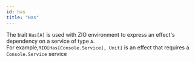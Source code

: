 ```yaml
---
id: has
title: "Has"
---
```

The trait `Has[A]` is used with ZIO environment to express an effect's dependency on a service of type `A`. <br>
For example,`RIO[Has[Console.Service], Unit]` is an effect that requires a `Console.Service` service